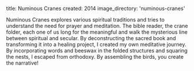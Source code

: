 title: Numinous Cranes 
created: 2014
image_directory: 'numinous-cranes'


Numinous Cranes explores various spiritual traditions and tries to understand the need for prayer and meditation. The bible reader, the crane folder, each one of us long for the meaningful and walk the mysterious line between spiritual and secular. By deconstructing the sacred book and transforming it into a healing project, I created my own meditative journey. By incorporating words and beeswax in the folded structures and squaring the nests, I escaped from orthodoxy. By assembling the birds, you create the narrative!
